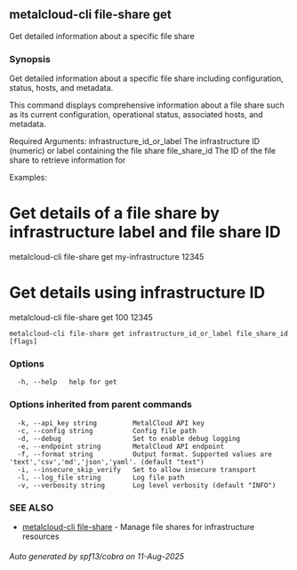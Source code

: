 ## metalcloud-cli file-share get

Get detailed information about a specific file share

### Synopsis

Get detailed information about a specific file share including configuration, 
status, hosts, and metadata.

This command displays comprehensive information about a file share such as its
current configuration, operational status, associated hosts, and metadata.

Required Arguments:
  infrastructure_id_or_label    The infrastructure ID (numeric) or label containing the file share
  file_share_id                 The ID of the file share to retrieve information for

Examples:
  # Get details of a file share by infrastructure label and file share ID
  metalcloud-cli file-share get my-infrastructure 12345

  # Get details using infrastructure ID
  metalcloud-cli file-share get 100 12345

```
metalcloud-cli file-share get infrastructure_id_or_label file_share_id [flags]
```

### Options

```
  -h, --help   help for get
```

### Options inherited from parent commands

```
  -k, --api_key string         MetalCloud API key
  -c, --config string          Config file path
  -d, --debug                  Set to enable debug logging
  -e, --endpoint string        MetalCloud API endpoint
  -f, --format string          Output format. Supported values are 'text','csv','md','json','yaml'. (default "text")
  -i, --insecure_skip_verify   Set to allow insecure transport
  -l, --log_file string        Log file path
  -v, --verbosity string       Log level verbosity (default "INFO")
```

### SEE ALSO

* [metalcloud-cli file-share](metalcloud-cli_file-share.md)	 - Manage file shares for infrastructure resources

###### Auto generated by spf13/cobra on 11-Aug-2025
